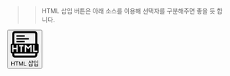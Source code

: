 >> HTML 삽입 버튼은 아래 소스를 이용해 선택자를 구분해주면 좋을 듯 합니다.


<button class="ck ck-button ck-off" type="button" tabindex="-1" aria-labelledby="ck-editor__aria-label_ef9b361fc34369351211624bd35510376" data-cke-tooltip-text="HTML 삽입" data-cke-tooltip-position="s"><svg class="ck ck-icon ck-reset_all-excluded ck-icon_inherit-color ck-button__icon" viewBox="0 0 20 20"><path d="M17 0a2 2 0 0 1 2 2v7a1 1 0 0 1 1 1v5a1 1 0 0 1-.883.993l-.118.006L19 17a2 2 0 0 1-2 2H3a2 2 0 0 1-2-2l-.001-1.001-.116-.006A1 1 0 0 1 0 15v-5a1 1 0 0 1 .999-1L1 2a2 2 0 0 1 2-2h14zm.499 15.999h-15L2.5 17a.5.5 0 0 0 .5.5h14a.5.5 0 0 0 .5-.5l-.001-1.001zm-3.478-6.013-.014.014H14v.007l-1.525 1.525-1.46-1.46-.015.013V10h-1v5h1v-3.53l1.428 1.43.048.043.131-.129L14 11.421V15h1v-5h-.965l-.014-.014zM2 10H1v5h1v-2h2v2h1v-5H4v2H2v-2zm7 0H6v1h1v4h1v-4h1v-1zm8 0h-1v5h3v-1h-2v-4zm0-8.5H3a.5.5 0 0 0-.5.5l-.001 6.999h15L17.5 2a.5.5 0 0 0-.5-.5zM10 7v1H4V7h6zm3-2v1H4V5h9zm-3-2v1H4V3h6z"></path></svg><span class="ck ck-button__label" id="ck-editor__aria-label_ef9b361fc34369351211624bd35510376">HTML 삽입</span></button>